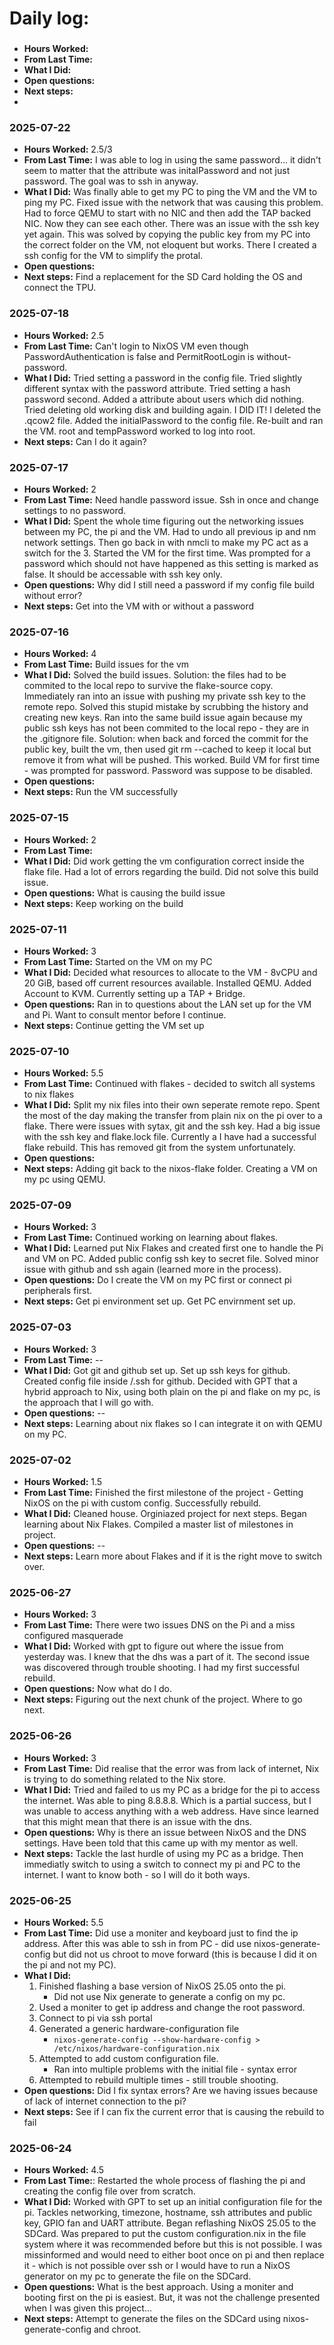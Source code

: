 # Daily log:

### 
- **Hours Worked:**
- **From Last Time:**
- **What I Did:**
- **Open questions:**
- **Next steps:**
- 
### 2025-07-22
- **Hours Worked:** 2.5/3
- **From Last Time:** I was able to log in using the same password... it didn't seem to matter that the attribute was initalPassword and not just password.  The goal was to ssh in anyway.
- **What I Did:** Was finally able to get my PC to ping the VM and the VM to ping my PC.  Fixed issue with the network that was causing this problem. Had to force QEMU to start with no NIC and then add the TAP backed NIC. Now they can see each other.  There was an issue with the ssh key yet again.  This was solved by copying the public key from my PC into the correct folder on the VM, not eloquent but works.  There I created a ssh config for the VM to simplify the protal.
- **Open questions:**
- **Next steps:** Find a replacement for the SD Card holding the OS and connect the TPU.

### 2025-07-18
- **Hours Worked:** 2.5
- **From Last Time:** Can't login to NixOS VM even though PasswordAuthentication is false and PermitRootLogin is without-password.
- **What I Did:** Tried setting a password in the config file. Tried slightly different syntax with the password attribute. Tried setting a hash password second. Added a attribute about users which did nothing.  Tried deleting old working disk and building again.  I DID IT!  I deleted the .qcow2 file. Added the initialPassword to the config file. Re-built and ran the VM.  root and tempPassword worked to log into root.
- **Next steps:** Can I do it again?

### 2025-07-17
- **Hours Worked:** 2
- **From Last Time:** Need handle password issue.  Ssh in once and change settings to no password.
- **What I Did:** Spent the whole time figuring out the networking issues between my PC, the pi and the VM.  Had to undo all previous ip and nm network settings.  Then go back in with nmcli to make my PC act as a switch for the 3.  Started the VM for the first time.  Was prompted for a password which should not have happened as this setting is marked as false.  It should be accessable with ssh key only.
- **Open questions:** Why did I still need a password if my config file build without error?
- **Next steps:** Get into the VM with or without a password

### 2025-07-16
- **Hours Worked:** 4
- **From Last Time:** Build issues for the vm
- **What I Did:** Solved the build issues. Solution: the files had to be commited to the local repo to survive the flake-source copy.  Immediately ran into an issue with pushing my private ssh key to the remote repo.  Solved this stupid mistake by scrubbing the history and creating new keys.  Ran into the same build issue again because my public ssh keys has not been commited to the local repo - they are in the .gitignore file.  Solution: when back and forced the commit for the public key, built the vm, then used git rm --cached to keep it local but remove it from what will be pushed.  This worked. Build VM for first time - was prompted for password.  Password was suppose to be disabled.
- **Open questions:** 
- **Next steps:** Run the VM successfully

### 2025-07-15
- **Hours Worked:** 2
- **From Last Time:**
- **What I Did:** Did work getting the vm configuration correct inside the flake file.  Had a lot of errors regarding the build.  Did not solve this build issue.
- **Open questions:** What is causing the build issue
- **Next steps:** Keep working on the build

### 2025-07-11
- **Hours Worked:** 3
- **From Last Time:** Started on the VM on my PC
- **What I Did:** Decided what resources to allocate to the VM - 8vCPU and 20 GiB, based off current resources available.  Installed QEMU.  Added Account to KVM.  Currently setting up a TAP + Bridge.
- **Open questions:** Ran in to questions about the LAN set up for the VM and Pi.  Want to consult mentor before I continue. 
- **Next steps:** Continue getting the VM set up

### 2025-07-10
- **Hours Worked:**  5.5
- **From Last Time:** Continued with flakes - decided to switch all systems to nix flakes
- **What I Did:** Split my nix files into their own seperate remote repo.  Spent the most of the day making the transfer from plain nix on the pi over to a flake.  There were issues with sytax, git and the ssh key.  Had a big issue with the ssh key and flake.lock file.  Currently a I have had a successful flake rebuild.  This has removed git from the system unfortunately.
- **Open questions:**
- **Next steps:** Adding git back to the nixos-flake folder.  Creating a VM on my pc using QEMU.

### 2025-07-09
- **Hours Worked:**  3
- **From Last Time:**  Continued working on learning about flakes.
- **What I Did:** Learned put Nix Flakes and created first one to handle the Pi and VM on PC.  Added public config ssh key to secret file. Solved minor issue with github and ssh again (learned more in the process).
- **Open questions:**  Do I create the VM on my PC first or connect pi peripherals first.
- **Next steps:** Get pi environment set up.  Get PC envirnment set up.

### 2025-07-03
- **Hours Worked:**  3
- **From Last Time:** --
- **What I Did:** Got git and github set up.  Set up ssh keys for github.  Created config file inside /.ssh for github. Decided with GPT that a hybrid approach to Nix, using both plain on the pi and flake on my pc, is the approach that I will go with.
- **Open questions:** --
- **Next steps:** Learning about nix flakes so I can integrate it on with QEMU on my PC.

### 2025-07-02
- **Hours Worked:** 1.5 
- **From Last Time:** Finished the first milestone of the project - Getting NixOS on the pi with custom config. Successfully rebuild.
- **What I Did:** Cleaned house. Orginiazed project for next steps.  Began learning about Nix Flakes. Compiled a master list of milestones in project.
- **Open questions:** --
- **Next steps:** Learn more about Flakes and if it is the right move to switch over.

### 2025-06-27
- **Hours Worked:** 3 
- **From Last Time:** There were two issues DNS on the Pi and a miss configured masquerade
- **What I Did:** Worked with gpt to figure out where the issue from yesterday was.  I knew that the dhs was a part of it.  The second issue was discovered through trouble shooting.  I had my first successful rebuild.
- **Open questions:** Now what do I do.
- **Next steps:** Figuring out the next chunk of the project.  Where to go next.

### 2025-06-26
- **Hours Worked:** 3 
- **From Last Time:** Did realise that the error was from lack of internet, Nix is trying to do something related to the Nix store.
- **What I Did:** Tried and failed to us my PC as a bridge for the pi to access the internet.  Was able to ping 8.8.8.8. Which is a partial success, but I was unable to access anything with a web address.  Have since learned that this might mean that there is an issue with the dns.
- **Open questions:** Why is there an issue between NixOS and the DNS settings.  Have been told that this came up with my mentor as well.
- **Next steps:** Tackle the last hurdle of using my PC as a bridge.  Then immediatly switch to using a switch to connect my pi and PC to the internet.  I want to know both - so I will do it both ways.

### 2025-06-25 
- **Hours Worked:** 5.5
- **From Last Time:** Did use a moniter and keyboard just to find the ip address.  After this was able to ssh in from PC - did use nixos-generate-config but did not us chroot to move forward (this is because I did it on the pi and not my PC).
- **What I Did:**  
  1. Finished flashing a base version of NixOS 25.05 onto the pi.
     - Did not use Nix generate to generate a config on my pc.  
  2. Used a moniter to get ip address and change the root password.
  3. Connect to pi via ssh portal
  4. Generated a generic hardware-configuration file
     - `nixos-generate-config --show-hardware-config > /etc/nixos/hardware-configuration.nix`
  5. Attempted to add custom configuration file.
     - Ran into multiple problems with the initial file - syntax error
  6. Attempted to rebuild multiple times - still trouble shooting.
- **Open questions:**  Did I fix syntax errors?  Are we having issues because of lack of internet connection to the pi?
- **Next steps:** See if I can fix the current error that is causing the rebuild to fail

### 2025-06-24
- **Hours Worked:** 4.5
- **From Last Time:**: Restarted the whole process of flashing the pi and creating the config file over from scratch.  
- **What I Did:**  Worked with GPT to set up an initial configuration file for the pi. Tackles networking, timezone, hostname, ssh attributes and public key, GPIO fan and UART attribute.  Began reflashing NixOS 25.05 to the SDCard.  Was prepared to put the custom configuration.nix in the file system where it was recommended before but this is not possible.  I was missinformed and would need to either boot once on pi and then replace it - which is not possible over ssh or I would have to run a NixOS generator on my pc to generate the file on the SDCard.
- **Open questions:**  What is the best approach.  Using a moniter and booting first on the pi is easiest. But, it was not the challenge presented when I was given this project...
- **Next steps:** Attempt to generate the files on the SDCard using nixos-generate-config and chroot.

